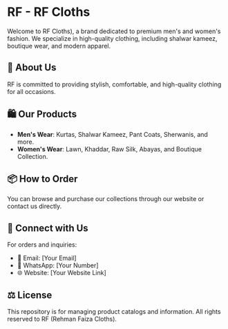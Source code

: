 # RF - RF Cloths

Welcome to RF Cloths), a brand dedicated to premium men's and women's fashion. We specialize in high-quality clothing, including shalwar kameez, boutique wear, and modern apparel.

## 🌟 About Us
RF is committed to providing stylish, comfortable, and high-quality clothing for all occasions.

## 🛍️ Our Products
- **Men's Wear**: Kurtas, Shalwar Kameez, Pant Coats, Sherwanis, and more.
- **Women's Wear**: Lawn, Khaddar, Raw Silk, Abayas, and Boutique Collection.

## 📦 How to Order
You can browse and purchase our collections through our website or contact us directly.

## 🤝 Connect with Us
For orders and inquiries:
- 📧 Email: [Your Email]
- 📱 WhatsApp: [Your Number]
- 🌐 Website: [Your Website Link]

## ⚖️ License
This repository is for managing product catalogs and information. All rights reserved to RF (Rehman Faiza Cloths).
